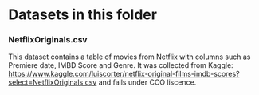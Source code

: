 # Datasets in this folder

### NetflixOriginals.csv
This dataset contains a table of movies from Netflix with columns such as Premiere date, IMBD Score and Genre.
It was collected from Kaggle: https://www.kaggle.com/luiscorter/netflix-original-films-imdb-scores?select=NetflixOriginals.csv and falls under CCO liscence.
